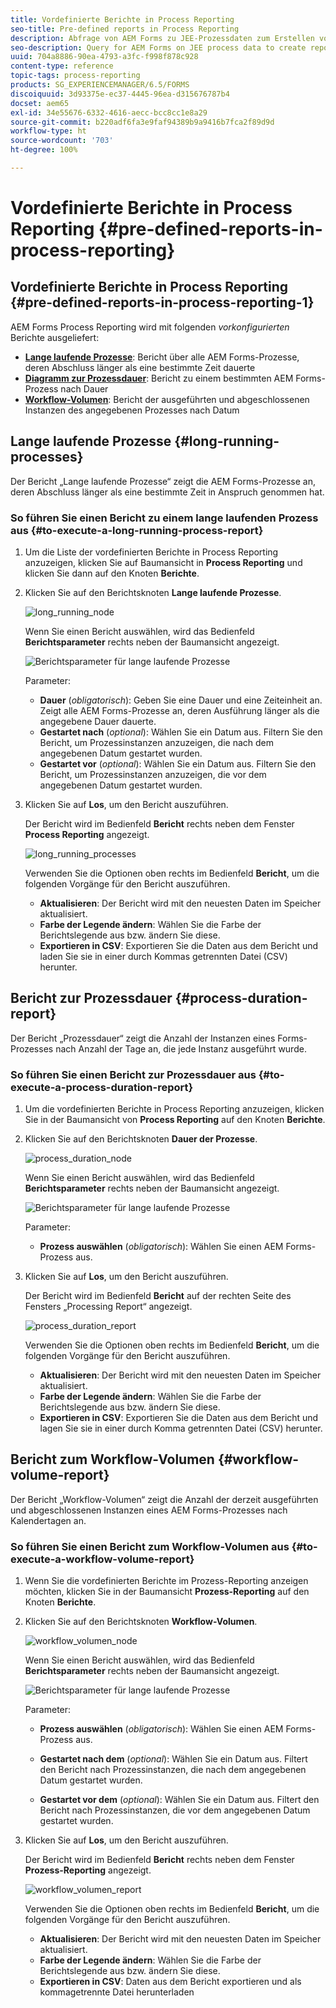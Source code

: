 ```yaml
---
title: Vordefinierte Berichte in Process Reporting
seo-title: Pre-defined reports in Process Reporting
description: Abfrage von AEM Forms zu JEE-Prozessdaten zum Erstellen von Berichten zu lange laufenden Prozessen, Prozessdauer und Workflow-Volumen
seo-description: Query for AEM Forms on JEE process data to create reports on long running processes, Process duration, and Workflow volume
uuid: 704a8886-90ea-4793-a3fc-f998f878c928
content-type: reference
topic-tags: process-reporting
products: SG_EXPERIENCEMANAGER/6.5/FORMS
discoiquuid: 3d93375e-ec37-4445-96ea-d315676787b4
docset: aem65
exl-id: 34e55676-6332-4616-aecc-bcc8cc1e8a29
source-git-commit: b220adf6fa3e9faf94389b9a9416b7fca2f89d9d
workflow-type: ht
source-wordcount: '703'
ht-degree: 100%

---
```


# Vordefinierte Berichte in Process Reporting {#pre-defined-reports-in-process-reporting}

## Vordefinierte Berichte in Process Reporting {#pre-defined-reports-in-process-reporting-1}

AEM Forms Process Reporting wird mit folgenden *vorkonfigurierten* Berichte ausgeliefert:

* **[Lange laufende Prozesse](#long-running-processes)**: Bericht über alle AEM Forms-Prozesse, deren Abschluss länger als eine bestimmte Zeit dauerte
* **[Diagramm zur Prozessdauer](#process-duration-report)**: Bericht zu einem bestimmten AEM Forms-Prozess nach Dauer
* **[Workflow-Volumen](#workflow-volume-report)**: Bericht der ausgeführten und abgeschlossenen Instanzen des angegebenen Prozesses nach Datum

## Lange laufende Prozesse {#long-running-processes}

Der Bericht „Lange laufende Prozesse“ zeigt die AEM Forms-Prozesse an, deren Abschluss länger als eine bestimmte Zeit in Anspruch genommen hat.

### So führen Sie einen Bericht zu einem lange laufenden Prozess aus {#to-execute-a-long-running-process-report}

1. Um die Liste der vordefinierten Berichte in Process Reporting anzuzeigen, klicken Sie auf Baumansicht in **Process Reporting** und klicken Sie dann auf den Knoten **Berichte**.
1. Klicken Sie auf den Berichtsknoten **Lange laufende Prozesse**.

   ![long_running_node](assets/long_running_node.png)

   Wenn Sie einen Bericht auswählen, wird das Bedienfeld **Berichtsparameter** rechts neben der Baumansicht angezeigt.

   ![Berichtsparameter für lange laufende Prozesse](assets/report_parameters_panel.png)

   Parameter:

   * **Dauer** (*obligatorisch*): Geben Sie eine Dauer und eine Zeiteinheit an. Zeigt alle AEM Forms-Prozesse an, deren Ausführung länger als die angegebene Dauer dauerte.
   * **Gestartet nach** (*optional*): Wählen Sie ein Datum aus. Filtern Sie den Bericht, um Prozessinstanzen anzuzeigen, die nach dem angegebenen Datum gestartet wurden.
   * **Gestartet vor** (*optional*): Wählen Sie ein Datum aus. Filtern Sie den Bericht, um Prozessinstanzen anzuzeigen, die vor dem angegebenen Datum gestartet wurden.

1. Klicken Sie auf **Los**, um den Bericht auszuführen.

   Der Bericht wird im Bedienfeld **Bericht** rechts neben dem Fenster **Process Reporting** angezeigt.

   ![long_running_processes](assets/long_running_processes.png)

   Verwenden Sie die Optionen oben rechts im Bedienfeld **Bericht**, um die folgenden Vorgänge für den Bericht auszuführen.

   * **Aktualisieren**: Der Bericht wird mit den neuesten Daten im Speicher aktualisiert.
   * **Farbe der Legende ändern**: Wählen Sie die Farbe der Berichtslegende aus bzw. ändern Sie diese.
   * **Exportieren in CSV**: Exportieren Sie die Daten aus dem Bericht und laden Sie sie in einer durch Kommas getrennten Datei (CSV) herunter.

## Bericht zur Prozessdauer  {#process-duration-report}

Der Bericht „Prozessdauer“ zeigt die Anzahl der Instanzen eines Forms-Prozesses nach Anzahl der Tage an, die jede Instanz ausgeführt wurde.

### So führen Sie einen Bericht zur Prozessdauer aus {#to-execute-a-process-duration-report}

1. Um die vordefinierten Berichte in Process Reporting anzuzeigen, klicken Sie in der Baumansicht von **Process Reporting** auf den Knoten **Berichte**.
1. Klicken Sie auf den Berichtsknoten **Dauer der Prozesse**.

   ![process_duration_node](assets/process_duration_node.png)

   Wenn Sie einen Bericht auswählen, wird das Bedienfeld **Berichtsparameter** rechts neben der Baumansicht angezeigt.

   ![Berichtsparameter für lange laufende Prozesse](assets/process_duration_params.png)

   Parameter:

   * **Prozess auswählen** (*obligatorisch*): Wählen Sie einen AEM Forms-Prozess aus.

1. Klicken Sie auf **Los**, um den Bericht auszuführen.

   Der Bericht wird im Bedienfeld **Bericht** auf der rechten Seite des Fensters „Processing Report“ angezeigt.

   ![process_duration_report](assets/process_duration_report.png)

   Verwenden Sie die Optionen oben rechts im Bedienfeld **Bericht**, um die folgenden Vorgänge für den Bericht auszuführen.

   * **Aktualisieren**: Der Bericht wird mit den neuesten Daten im Speicher aktualisiert.
   * **Farbe der Legende ändern**: Wählen Sie die Farbe der Berichtslegende aus bzw. ändern Sie diese.
   * **Exportieren in CSV**: Exportieren Sie die Daten aus dem Bericht und lagen Sie sie in einer durch Komma getrennten Datei (CSV) herunter.

## Bericht zum Workflow-Volumen {#workflow-volume-report}

Der Bericht „Workflow-Volumen“ zeigt die Anzahl der derzeit ausgeführten und abgeschlossenen Instanzen eines AEM Forms-Prozesses nach Kalendertagen an.

### So führen Sie einen Bericht zum Workflow-Volumen aus {#to-execute-a-workflow-volume-report}

1. Wenn Sie die vordefinierten Berichte im Prozess-Reporting anzeigen möchten, klicken Sie in der Baumansicht **Prozess-Reporting** auf den Knoten **Berichte**.
1. Klicken Sie auf den Berichtsknoten **Workflow-Volumen**.

   ![workflow_volumen_node](assets/workflow_volume_node.png)

   Wenn Sie einen Bericht auswählen, wird das Bedienfeld **Berichtsparameter** rechts neben der Baumansicht angezeigt.

   ![Berichtsparameter für lange laufende Prozesse](assets/workflow_volume_params.png)

   Parameter:

   * **Prozess auswählen** (*obligatorisch*): Wählen Sie einen AEM Forms-Prozess aus.

   * **Gestartet nach dem** (*optional*): Wählen Sie ein Datum aus. Filtert den Bericht nach Prozessinstanzen, die nach dem angegebenen Datum gestartet wurden.

   * **Gestartet vor dem** (*optional*): Wählen Sie ein Datum aus. Filtert den Bericht nach Prozessinstanzen, die vor dem angegebenen Datum gestartet wurden.

1. Klicken Sie auf **Los**, um den Bericht auszuführen.

   Der Bericht wird im Bedienfeld **Bericht** rechts neben dem Fenster **Prozess-Reporting** angezeigt.

   ![workflow_volumen_report](assets/workflow_volume_report.png)

   Verwenden Sie die Optionen oben rechts im Bedienfeld **Bericht**, um die folgenden Vorgänge für den Bericht auszuführen.

   * **Aktualisieren**: Der Bericht wird mit den neuesten Daten im Speicher aktualisiert.
   * **Farbe der Legende ändern**: Wählen Sie die Farbe der Berichtslegende aus bzw. ändern Sie diese.
   * **Exportieren in CSV**: Daten aus dem Bericht exportieren und als kommagetrennte Datei herunterladen
